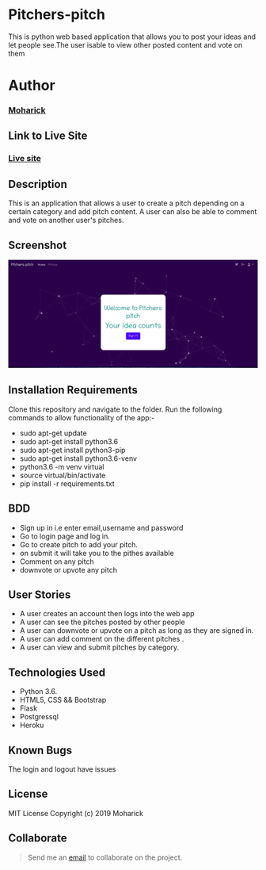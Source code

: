 # Pitchers-pitch

 This is python web based application that allows you to post your ideas and let people see.The user isable to view other posted content and vote on them



# Author
### [Moharick](https://github.com/moharick)


## Link to Live Site
### [Live site](https://pitchers-pitch.herokuapp.com)



## Description
  This is an application that allows a user to create a pitch depending on a certain category
  and add pitch content. A user can also be able to comment and vote on another user's pitches.

## Screenshot
<img src="https://github.com/moharick/pitchers-pitch/blob/master/app/static/pitchers%20pitch.png" width="1000">

## Installation Requirements
  Clone this repository and navigate to the folder.
  Run the following commands to allow functionality of the app:-
  * sudo apt-get update
  * sudo apt-get install python3.6
  * sudo apt-get install python3-pip
  * sudo apt-get install python3.6-venv
  * python3.6 -m venv virtual
  * source virtual/bin/activate
  * pip install -r requirements.txt

## BDD
   * Sign up in i.e enter email,username and password
   * Go to login page and log in.
   * Go to create pitch to add your pitch.
   * on submit it will take you to the pithes available
   * Comment on any pitch
   * downvote or upvote any pitch


## User Stories
  * A user creates an account then logs into the web app
  * A user can see the pitches posted by other people
  * A user can  downvote or upvote on a pitch as long as they are signed in.
  * A user can add comment on the different pitches .
  * A user can view and submit pitches by category.

## Technologies Used
  * Python 3.6.
  * HTML5, CSS && Bootstrap
  * Flask
  * Postgressql
  * Heroku

## Known Bugs
The login and logout have issues

## License
  MIT License
Copyright (c) 2019 Moharick

## Collaborate
  > Send me an [email](moharick@gmail.com) to collaborate on the project.
